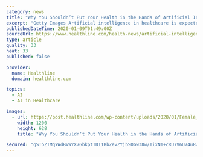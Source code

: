 ```yaml
---
category: news
title: "Why You Shouldn’t Put Your Health in the Hands of Artificial Intelligence Just Yet"
excerpt: "Getty Images Artificial intelligence in healthcare is expected to be an $8 billion industry by 2022. The FDA is fast-tracking approval of AI technologies, giving the green light to 23 programs in 2018. Some experts are concerned about the rapid integration of AI into health services, saying we need to know more about “machine learning” when ..."
publishedDateTime: 2020-01-09T01:49:00Z
sourceUrl: https://www.healthline.com/health-news/artificial-intelligence-health-future
type: article
quality: 33
heat: 33
published: false

provider:
  name: Healthline
  domain: healthline.com

topics:
  - AI
  - AI in Healthcare

images:
  - url: https://post.healthline.com/wp-content/uploads/2020/01/Female_Yoga_Laptop_1200x628-facebook.jpg
    width: 1200
    height: 628
    title: "Why You Shouldn’t Put Your Health in the Hands of Artificial Intelligence Just Yet"

secured: "gSToZTMqYWdBVWYX7GbkptTDI1BbZevZYjbSOGw38w/IixN1+cRU7V6U74u8w2kCL1y36LNCsqUuavzS9DSfaJBkNDMAr9qiUqdvaF/gvnUDcn3CwraPVrlqXq3BJVrQn0wizVsqaB9ZynWXUhhcrJZb5shiQuwC23SysMlCQ18pMsDoiwophlICn6V9IjrWbjcTmTm6N8B1nIoAmOMO371XHI7xNCnpBJJ6J9nhretj1TvsAIgB7x3IyH2HSn963RTHxo824Jv0w12xY+yuKKhjP+Bp4Bo3ztSo2GBUbT8=;3COhTaXYATVMTNnTqSRAzQ=="
---
```


